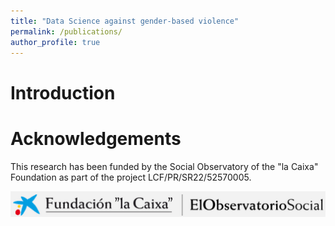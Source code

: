 ```yaml
---
title: "Data Science against gender-based violence"
permalink: /publications/
author_profile: true
---
```


Introduction
================

Acknowledgements
================
This research has been funded by the Social Observatory of the "la Caixa" Foundation as part of
the project LCF/PR/SR22/52570005.

![title](/images/logo.png)